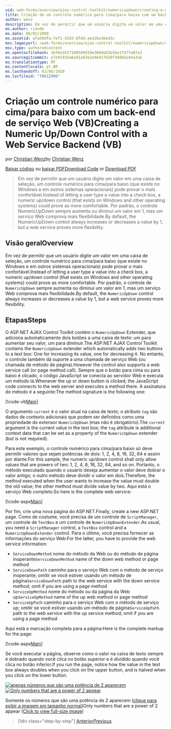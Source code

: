 ```yaml
---
uid: web-forms/overview/ajax-control-toolkit/numericupdown/creating-a-numeric-up-down-control-with-a-web-service-backend-vb
title: Criação de um controle numérico para cima/para baixo com um back-end do serviço Web (VB) | Microsoft Docs
author: wenz
description: Em vez de permitir que um usuário digite um valor em uma caixa de seleção, um controle numérico para cima/para baixo (que existe no Windows e em outros sistemas operacionais) poderia provar mais c...
ms.author: riande
ms.date: 06/02/2008
ms.assetid: afa59dfa-fef1-43d3-8fdd-aea3be36ed3c
msc.legacyurl: /web-forms/overview/ajax-control-toolkit/numericupdown/creating-a-numeric-up-down-control-with-a-web-service-backend-vb
msc.type: authoredcontent
ms.openlocfilehash: 2bf6e1b27180589d39e308de62b5be1f47fa8fe2
ms.sourcegitcommit: e7e91932a6e91a63e2e46417626f39d6b244a3ab
ms.translationtype: MT
ms.contentlocale: pt-BR
ms.lasthandoff: 03/06/2020
ms.locfileid: "78612990"
---
```

# <a name="creating-a-numeric-updown-control-with-a-web-service-backend-vb"></a><span data-ttu-id="6a185-103">Criação um controle numérico para cima/para baixo com um back-end de serviço Web (VB)</span><span class="sxs-lookup"><span data-stu-id="6a185-103">Creating a Numeric Up/Down Control with a Web Service Backend (VB)</span></span>

<span data-ttu-id="6a185-104">por [Christian Wenz](https://github.com/wenz)</span><span class="sxs-lookup"><span data-stu-id="6a185-104">by [Christian Wenz](https://github.com/wenz)</span></span>

<span data-ttu-id="6a185-105">[Baixar código](https://download.microsoft.com/download/9/3/f/93f8daea-bebd-4821-833b-95205389c7d0/numericupdown1.vb.zip) ou [baixar PDF](https://download.microsoft.com/download/2/d/c/2dc10e34-6983-41d4-9c08-f78f5387d32b/numericupdown1VB.pdf)</span><span class="sxs-lookup"><span data-stu-id="6a185-105">[Download Code](https://download.microsoft.com/download/9/3/f/93f8daea-bebd-4821-833b-95205389c7d0/numericupdown1.vb.zip) or [Download PDF](https://download.microsoft.com/download/2/d/c/2dc10e34-6983-41d4-9c08-f78f5387d32b/numericupdown1VB.pdf)</span></span>

> <span data-ttu-id="6a185-106">Em vez de permitir que um usuário digite um valor em uma caixa de seleção, um controle numérico para cima/para baixo (que existe no Windows e em outros sistemas operacionais) pode provar o mais confortável.</span><span class="sxs-lookup"><span data-stu-id="6a185-106">Instead of letting a user type a value into a check box, a numeric up/down control (that exists on Windows and other operating systems) could prove as more comfortable.</span></span> <span data-ttu-id="6a185-107">Por padrão, o controle NumericUpDown sempre aumenta ou diminui um valor em 1, mas um serviço Web comprova mais flexibilidade.</span><span class="sxs-lookup"><span data-stu-id="6a185-107">By default, the NumericUpDown control always increases or decreases a value by 1, but a web service proves more flexibility.</span></span>

## <a name="overview"></a><span data-ttu-id="6a185-108">Visão geral</span><span class="sxs-lookup"><span data-stu-id="6a185-108">Overview</span></span>

<span data-ttu-id="6a185-109">Em vez de permitir que um usuário digite um valor em uma caixa de seleção, um controle numérico para cima/para baixo (que existe no Windows e em outros sistemas operacionais) pode provar o mais confortável.</span><span class="sxs-lookup"><span data-stu-id="6a185-109">Instead of letting a user type a value into a check box, a numeric up/down control (that exists on Windows and other operating systems) could prove as more comfortable.</span></span> <span data-ttu-id="6a185-110">Por padrão, o controle de `NumericUpDown` sempre aumenta ou diminui um valor em 1, mas um serviço Web comprova mais flexibilidade.</span><span class="sxs-lookup"><span data-stu-id="6a185-110">By default, the `NumericUpDown` control always increases or decreases a value by 1, but a web service proves more flexibility.</span></span>

## <a name="steps"></a><span data-ttu-id="6a185-111">Etapas</span><span class="sxs-lookup"><span data-stu-id="6a185-111">Steps</span></span>

<span data-ttu-id="6a185-112">O ASP.NET AJAX Control Toolkit contém o `NumericUpDown` Extender, que adiciona automaticamente dois botões a uma caixa de texto: um para aumentar seu valor, um para diminuir.</span><span class="sxs-lookup"><span data-stu-id="6a185-112">The ASP.NET AJAX Control Toolkit contains the `NumericUpDown` extender which automatically adds two buttons to a text box: One for increasing its value, one for decreasing it.</span></span> <span data-ttu-id="6a185-113">No entanto, o controle também dá suporte a uma chamada de serviço Web (ou chamada de método de página).</span><span class="sxs-lookup"><span data-stu-id="6a185-113">However the control also supports a web service call (or page method call).</span></span> <span data-ttu-id="6a185-114">Sempre que o botão para cima ou para baixo é clicado, o código JavaScript se conecta ao servidor Web e executa um método lá.</span><span class="sxs-lookup"><span data-stu-id="6a185-114">Whenever the up or down button is clicked, the JavaScript code connects to the web server and executes a method there.</span></span> <span data-ttu-id="6a185-115">A assinatura do método é a seguinte:</span><span class="sxs-lookup"><span data-stu-id="6a185-115">The method signature is the following one:</span></span>

[!code-vb[Main](creating-a-numeric-up-down-control-with-a-web-service-backend-vb/samples/sample1.vb)]

<span data-ttu-id="6a185-116">O argumento `current` é o valor atual na caixa de texto; o atributo `tag` são dados de contexto adicionais que podem ser definidos como uma propriedade do extensor `NumericUpDown` (mas não é obrigatório).</span><span class="sxs-lookup"><span data-stu-id="6a185-116">The `current` argument is the current value in the text box; the `tag` attribute is additional context data that can be set as a property of the `NumericUpDown` extender (but is not required).</span></span>

<span data-ttu-id="6a185-117">Para este exemplo, o controle numérico para cima/para baixo só deve permitir valores que sejam potências de dois: 1, 2, 4, 8, 16, 32, 64 e assim por diante.</span><span class="sxs-lookup"><span data-stu-id="6a185-117">For this sample, the numeric up/down control shall only allow values that are powers of two: 1, 2, 4, 8, 16, 32, 64, and so on.</span></span> <span data-ttu-id="6a185-118">Portanto, o método executado quando o usuário deseja aumentar o valor deve dobrar o valor antigo; o outro método deve dividir o valor em dois.</span><span class="sxs-lookup"><span data-stu-id="6a185-118">Therefore, the method executed when the user wants to increase the value must double the old value; the other method must divide value by two.</span></span> <span data-ttu-id="6a185-119">Aqui está o serviço Web completo:</span><span class="sxs-lookup"><span data-stu-id="6a185-119">So here is the complete web service:</span></span>

[!code-aspx[Main](creating-a-numeric-up-down-control-with-a-web-service-backend-vb/samples/sample2.aspx)]

<span data-ttu-id="6a185-120">Por fim, crie uma nova página do ASP.NET.</span><span class="sxs-lookup"><span data-stu-id="6a185-120">Finally, create a new ASP.NET page.</span></span> <span data-ttu-id="6a185-121">Como de costume, você precisa de um controle de `ScriptManager`, um controle de `TextBox` e um controle de `NumericUpDownExtender`.</span><span class="sxs-lookup"><span data-stu-id="6a185-121">As usual, you need a `ScriptManager` control, a `TextBox` control and a `NumericUpDownExtender` control.</span></span> <span data-ttu-id="6a185-122">Para o último, você precisa fornecer as informações do serviço Web:</span><span class="sxs-lookup"><span data-stu-id="6a185-122">For the latter, you have to provide the web service information:</span></span>

- <span data-ttu-id="6a185-123">`ServiceDownMethod` nome do método da Web ou do método de página inoperante</span><span class="sxs-lookup"><span data-stu-id="6a185-123">`ServiceDownMethod` name of the down web method or page method</span></span>
- <span data-ttu-id="6a185-124">`ServiceDownPath` caminho para o serviço Web com o método de serviço inoperante; omitir se você estiver usando um método de página</span><span class="sxs-lookup"><span data-stu-id="6a185-124">`ServiceDownPath` path to the web service with the down service method; omit if you are using a page method</span></span>
- <span data-ttu-id="6a185-125">`ServiceUpMethod` nome do método ou da página da Web up</span><span class="sxs-lookup"><span data-stu-id="6a185-125">`ServiceUpMethod` name of the up web method or page method</span></span>
- <span data-ttu-id="6a185-126">`ServiceUpPath` caminho para o serviço Web com o método de serviço up; omitir se você estiver usando um método de página</span><span class="sxs-lookup"><span data-stu-id="6a185-126">`ServiceUpPath` path to the web service with the up service method; omit if you are using a page method</span></span>

<span data-ttu-id="6a185-127">Aqui está a marcação completa para a página:</span><span class="sxs-lookup"><span data-stu-id="6a185-127">Here is the complete markup for the page:</span></span>

[!code-aspx[Main](creating-a-numeric-up-down-control-with-a-web-service-backend-vb/samples/sample3.aspx)]

<span data-ttu-id="6a185-128">Se você executar a página, observe como o valor na caixa de texto sempre é dobrado quando você clica no botão superior e é dividido quando você clica no botão inferior.</span><span class="sxs-lookup"><span data-stu-id="6a185-128">If you run the page, notice how the value in the text box always doubles when you click on the upper button, and is halved when you click on the lower button.</span></span>

<span data-ttu-id="6a185-129">[![apenas números que são uma potência de 2 aparecem](creating-a-numeric-up-down-control-with-a-web-service-backend-vb/_static/image2.png)](creating-a-numeric-up-down-control-with-a-web-service-backend-vb/_static/image1.png)</span><span class="sxs-lookup"><span data-stu-id="6a185-129">[![Only numbers that are a power of 2 appear](creating-a-numeric-up-down-control-with-a-web-service-backend-vb/_static/image2.png)](creating-a-numeric-up-down-control-with-a-web-service-backend-vb/_static/image1.png)</span></span>

<span data-ttu-id="6a185-130">Somente os números que são uma potência de 2 aparecem ([clique para exibir a imagem em tamanho normal](creating-a-numeric-up-down-control-with-a-web-service-backend-vb/_static/image3.png))</span><span class="sxs-lookup"><span data-stu-id="6a185-130">Only numbers that are a power of 2 appear ([Click to view full-size image](creating-a-numeric-up-down-control-with-a-web-service-backend-vb/_static/image3.png))</span></span>

> [!div class="step-by-step"]
> [<span data-ttu-id="6a185-131">Anterior</span><span class="sxs-lookup"><span data-stu-id="6a185-131">Previous</span></span>](creating-a-numeric-up-down-control-with-a-web-service-backend-cs.md)
